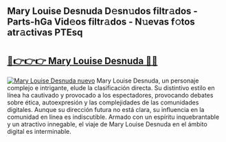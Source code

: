 ## Mary Louise Desnuda D𝚎sn𝚞dos filtr𝚊dos - Parts-hGa Vid𝚎os filtr𝚊dos - N𝚞evas f𝚘tos atr𝚊ctivas PTEsq

# <h2><a href="http://mb2b8x.tromn.icu/?c=Mary+Louise+Desnuda">🔗👉👉👉 Mary Louise Desnuda 🔗🔗</a></h2>

[![Mary Louise Desnuda nuevo](https://i.imgur.com/pEAQMta.gif)](http://mb2b8x.tromn.icu/?c=Mary+Louise+Desnuda)
Mary Louise Desnuda, un personaje complejo e intrigante, elude la clasificación directa. Su distintivo estilo en línea ha cautivado y provocado a los espectadores, provocando debates sobre ética, autoexpresión y las complejidades de las comunidades digitales. Aunque su dirección futura no está clara, su influencia en la comunidad en línea es indiscutible. Armado con un espíritu inquebrantable y un atractivo innegable, el viaje de Mary Louise Desnuda en el ámbito digital es interminable.
